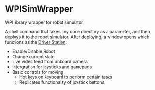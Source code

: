 # WPISimWrapper
WPI library wrapper for robot simulator

A shell command that takes any code directory as a parameter, and then deploys it to the robot simulator.
After deploying, a window opens which functions as the [Driver Station](https://wpilib.screenstepslive.com/s/4485/m/24192/l/144976-frc-driver-station-powered-by-ni-labview):
  * Enable/Disable Robot
  * Change current state
  * Live video feed from onboard camera
  * Intergration for joysticks and gamepads
  * Basic controls for moving
    * Hot keys on keyboard to perform certain tasks
    * Replicates functionality of joystick buttons

